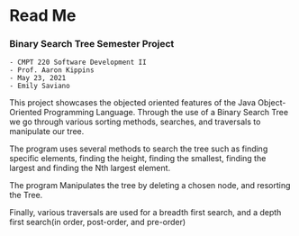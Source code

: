 # Read Me
### Binary Search Tree Semester Project
    - CMPT 220 Software Development II
    - Prof. Aaron Kippins 
    - May 23, 2021
    - Emily Saviano

This project showcases the objected oriented features of the Java Object-Oriented Programming Language. 
Through the use of a Binary Search Tree we go through various sorting methods, searches, and traversals to manipulate our tree. 

The program uses several methods to search the tree such as finding specific elements, finding the height, finding the 
smallest, finding the largest and finding the Nth largest element. 

The program Manipulates the tree by deleting a chosen node, and resorting the Tree. 

Finally, various traversals are used for a breadth first search, and a depth first search(in order, post-order, and pre-order)
